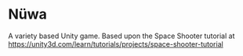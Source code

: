 # Nüwa
A variety based Unity game. Based upon the Space Shooter tutorial at https://unity3d.com/learn/tutorials/projects/space-shooter-tutorial
